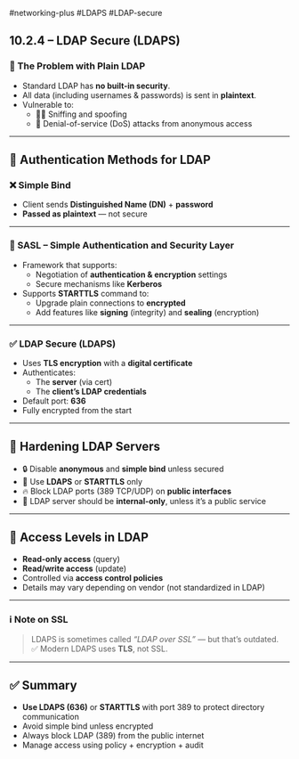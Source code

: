 #networking-plus #LDAPS #LDAP-secure 

## 10.2.4 – LDAP Secure (LDAPS)

### 🧱 The Problem with Plain LDAP

- Standard LDAP has **no built-in security**.
- All data (including usernames & passwords) is sent in **plaintext**.
- Vulnerable to:
  - 🕵️‍♂️ Sniffing and spoofing
  - 🧨 Denial-of-service (DoS) attacks from anonymous access

---

## 🔐 Authentication Methods for LDAP

### ❌ Simple Bind
- Client sends **Distinguished Name (DN)** + **password**
- **Passed as plaintext** — not secure

---

### 🔐 SASL – Simple Authentication and Security Layer
- Framework that supports:
  - Negotiation of **authentication & encryption** settings
  - Secure mechanisms like **Kerberos**
- Supports **STARTTLS** command to:
  - Upgrade plain connections to **encrypted**
  - Add features like **signing** (integrity) and **sealing** (encryption)

---

### ✅ LDAP Secure (LDAPS)

- Uses **TLS encryption** with a **digital certificate**
- Authenticates:
  - The **server** (via cert)
  - The **client’s LDAP credentials**
- Default port: **636**
- Fully encrypted from the start

---

## 🔐 Hardening LDAP Servers

- 🔒 Disable **anonymous** and **simple bind** unless secured
- 🔐 Use **LDAPS** or **STARTTLS** only
- 🔥 Block LDAP ports (389 TCP/UDP) on **public interfaces**
- 📡 LDAP server should be **internal-only**, unless it’s a public service

---

## 🧱 Access Levels in LDAP

- **Read-only access** (query)
- **Read/write access** (update)
- Controlled via **access control policies**
- Details may vary depending on vendor (not standardized in LDAP)

---

### ℹ️ Note on SSL

> LDAPS is sometimes called *“LDAP over SSL”* — but that’s outdated.  
> ✅ Modern LDAPS uses **TLS**, not SSL.

---

## ✅ Summary

- **Use LDAPS (636)** or **STARTTLS** with port 389 to protect directory communication
- Avoid simple bind unless encrypted
- Always block LDAP (389) from the public internet
- Manage access using policy + encryption + audit
